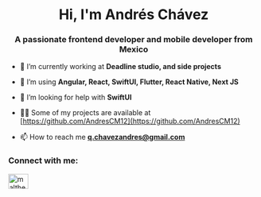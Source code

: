 <h1 align="center">Hi, I'm Andrés Chávez</h1>
<h3 align="center">A passionate frontend developer and mobile developer from Mexico</h3>

- 🔭 I’m currently working at **Deadline studio, and side projects**

- 🌱 I’m using **Angular, React, SwiftUI, Flutter, React Native, Next JS**

- 🤝 I’m looking for help with **SwiftUI**

- 👨‍💻 Some of my projects are available at [https://github.com/AndresCM12](https://github.com/AndresCM12)

- 📫 How to reach me **q.chavezandres@gmail.com**

<h3 align="left">Connect with me:</h3>
<p align="left">
<a href="https://linkedin.com/in/maltheada" target="blank"><img align="center" src="https://raw.githubusercontent.com/rahuldkjain/github-profile-readme-generator/master/src/images/icons/Social/linked-in-alt.svg" alt="maltheada" height="30" width="40" /></a>
</p>
